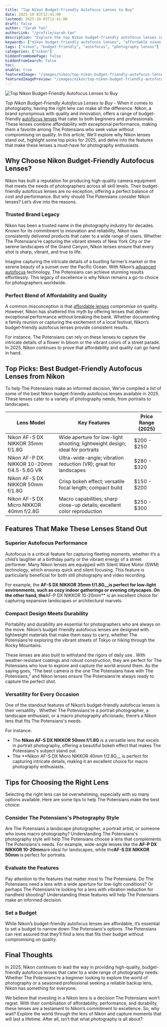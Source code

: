 ```yaml
---
title: "Top Nikon Budget-Friendly Autofocus Lenses to Buy"
date: 2025-10-03T12:41:00
lastmod: 2025-10-03T12:41:00
draft: false
author: "Sarah Tan"
authorLink: "/profile/sarah-tan"
description: "Explore the top Nikon budget-friendly autofocus lenses in 2025, offering exceptional performance, affordability, and versatility for photographers worldwide."
keywords: ["nikon budget-friendly autofocus lenses", "affordable nikon lenses 2025", "best nikon lenses for photography"]
tags: ["nikon", "budget-friendly", "autofocus", "photography lenses"]
categories: ["nikon"]
hiddenFromHomePage: false
hiddenFromSearch: false
toc:
enable: true
featuredImage: "/images/nikon/top-nikon-budget-friendly-autofocus-lenses-to-buy.jpg"
featuredImagePreview: "/images/nikon/top-nikon-budget-friendly-autofocus-lenses-to-buy.jpg"
---
```


![Top Nikon Budget-Friendly Autofocus Lenses to Buy](/images/nikon/top-nikon-budget-friendly-autofocus-lenses-to-buy.jpg)


*Top Nikon Budget-Friendly Autofocus Lenses to Buy* - When it comes to photography, having the right lens can make all the difference. Nikon, a brand synonymous with quality and innovation, offers a range of budget-friendly [autofocus lenses](/nikon/nikon-affordable-autofocus-lenses) that cater to both beginners and professionals. These lenses combine affordability with exceptional performance, making them a favorite among The Potensians who seek value without compromising on quality. In this article, We’ll explore why Nikon lenses stand out, highlight some top picks for 2025, and delve into the features that make these lenses a must-have for photography enthusiasts. 

## Why Choose Nikon Budget-Friendly Autofocus Lenses?

Nikon has built a reputation for producing high-quality camera equipment that meets the needs of photographers across all skill levels. Their budget-friendly autofocus lenses are no exception, offering a perfect balance of cost and performance. But why should The Potensians consider Nikon lenses? Let’s dive into the reasons.

### Trusted Brand Legacy

Nikon has been a trusted name in the photography industry for decades. Known for its commitment to innovation and reliability, Nikon has consistently delivered products that cater to a wide range of users. Whether The Potensians’re capturing the vibrant streets of New York City or the serene landscapes of the Grand Canyon, Nikon lenses ensure that every shot is sharp, vibrant, and true to life.

Imagine capturing the intricate details of a bustling farmer’s market or the serene beauty of a sunset over the Pacific Ocean. With Nikon’s [advanced autofocus](/nikon/nikon-advanced-autofocus-technology) technology, The Potensians can achieve stunning results effortlessly. This legacy of excellence is why Nikon remains a go-to choice for photographers worldwide.

### Perfect Blend of Affordability and Quality

A common misconception is that [affordable lenses](/nikon/nikon-beginner-friendly-affordable-lenses) compromise on quality. However, Nikon has shattered this myth by offering lenses that deliver exceptional performance without breaking the bank. Whether documenting a family reunion or capturing the excitement of a local festival, Nikon’s budget-friendly autofocus lenses provide consistent results.

For instance, The Potensians can rely on these lenses to capture the intricate details of a flower in bloom or the vibrant colors of a street parade. In 2025, Nikon continues to prove that affordability and quality can go hand in hand.

## Top Picks: Best Budget-Friendly Autofocus Lenses from Nikon

To help The Potensians make an informed decision, We’ve compiled a list of some of the best Nikon budget-friendly autofocus lenses available in 2025. These lenses cater to a variety of photography needs, from portraits to landscapes.

<div class="table-responsive">
<table class="html-table">
<thead>
<tr>
<th>Lens Model</th>
<th>Key Features</th>
<th>Price Range (2025)</th>
</tr>
</thead>
<tbody>
<tr>
<td>Nikon AF-S DX NIKKOR 35mm f/1.8G</td>
<td>Wide aperture for low-light shooting; lightweight design; ideal for portraits</td>
<td>$200 - $250</td>
</tr>
<tr>
<td>Nikon AF-P DX NIKKOR 10-20mm f/4.5-5.6G VR</td>
<td>Ultra-wide-angle; vibration reduction (VR); great for landscapes</td>
<td>$280 - $320</td>
</tr>
<tr>
<td>Nikon AF-S DX NIKKOR 50mm f/1.8G</td>
<td>Crisp bokeh effect; versatile focal length; compact build</td>
<td>$150 - $200</td>
</tr>
<tr>
<td>Nikon AF-S DX Micro NIKKOR 40mm f/2.8G</td>
<td>Macro capabilities; sharp close-up details; excellent color reproduction</td>
<td>$250 - $300</td>
</tr>
</tbody>
</table>
</div>

## Features That Make These Lenses Stand Out

### Superior Autofocus Performance

Autofocus is a critical feature for capturing fleeting moments, whether it’s a child’s laughter at a birthday party or the vibrant energy of a street performer. Many Nikon lenses are equipped with Silent Wave Motor (SWM) technology, which ensures quick and silent focusing. This feature is particularly beneficial for both still photography and video recording.

For example, the **AF-S DX NIKKOR 35mm f/1.8G__is perfect for low-light environments, such as cozy indoor gatherings or evening cityscapes. On the other hand, the**AF-P DX NIKKOR 10-20mm** is an excellent choice for capturing expansive landscapes or architectural marvels.

### Compact Design Meets Durability

Portability and durability are essential for photographers who are always on the move. Nikon’s budget-friendly autofocus lenses are designed with lightweight materials that make them easy to carry, whether The Potensians’re exploring the vibrant streets of Tokyo or hiking through the Rocky Mountains.

These lenses are also built to withstand the rigors of daily use . With weather-resistant coatings and robust construction, they are perfect for The Potensians who love to explore and capture the world around them. As the saying goes, “The best camera is the one The Potensians have with The Potensians,” and Nikon lenses ensure The Potensians’re always ready to capture the perfect shot.

### Versatility for Every Occasion

One of the standout features of Nikon’s budget-friendly autofocus lenses is their versatility . Whether The Potensians’re a portrait photographer, a landscape enthusiast, or a macro photography aficionado, there’s a Nikon lens that fits The Potensians's needs.

For instance:
- The **Nikon AF-S DX NIKKOR 50mm f/1.8G** is a versatile lens that excels in portrait photography, offering a beautiful bokeh effect that makes The Potensians's subject stand out.
- The **Nikon AF-S DX Micro NIKKOR 40mm f/2.8G__ is perfect for capturing intricate details, making it an excellent choice for macro photography enthusiasts.

## Tips for Choosing the Right Lens

Selecting the right lens can be overwhelming, especially with so many options available. Here are some tips to help The Potensians make the best choice:

### Consider The Potensians's Photography Style

Are The Potensians a landscape photographer, a portrait artist, or someone who loves macro photography? Understanding The Potensians's photography style will help The Potensians choose a lens that complements The Potensians's needs. For example, wide-angle lenses like the **AF-P DX NIKKOR 10-20mm**are ideal for landscapes, while the**AF-S DX NIKKOR 50mm** is perfect for portraits.

### Evaluate the Features

Pay attention to the features that matter most to The Potensians. Do The Potensians need a lens with a wide aperture for low-light conditions? Or perhaps The Potensians’re looking for a lens with vibration reduction for handheld shooting? Understanding these features will help The Potensians make an informed decision.

### Set a Budget

While Nikon’s budget-friendly autofocus lenses are affordable, it’s essential to set a budget to narrow down The Potensians's options. The Potensians can rest assured that they’ll find a lens that fits their budget without compromising on quality.

## Final Thoughts

In 2025, Nikon continues to lead the way in providing high-quality, budget-friendly autofocus lenses that cater to a wide range of photography needs. Whether The Potensians’re a beginner looking to explore the world of photography or a seasoned professional seeking a reliable backup lens, Nikon has something for everyone.

We believe that investing in a Nikon lens is a decision The Potensians won’t regret. With their combination of affordability, performance, and durability, these lenses are a testament to Nikon’s commitment to excellence. So, why wait? Explore the world through the lens of Nikon and capture moments that will last a lifetime. After all, isn’t that what photography is all about?